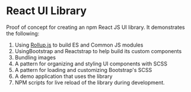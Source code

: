 # React UI Library

Proof of concept for creating an npm React JS UI library.  It demonstrates the following:

1. Using [Rollup.js](https://rollupjs.org/guide/en) to build ES and Common JS modules
1. UsingBootstrap and Reactstrap to help build its custom components
1. Bundling images
1. A pattern for organizing and styling UI components with SCSS
1. A pattern for loading and customizing Bootstrap's SCSS
1. A demo application that uses the library
1. NPM scripts for live reload of the library during development.
